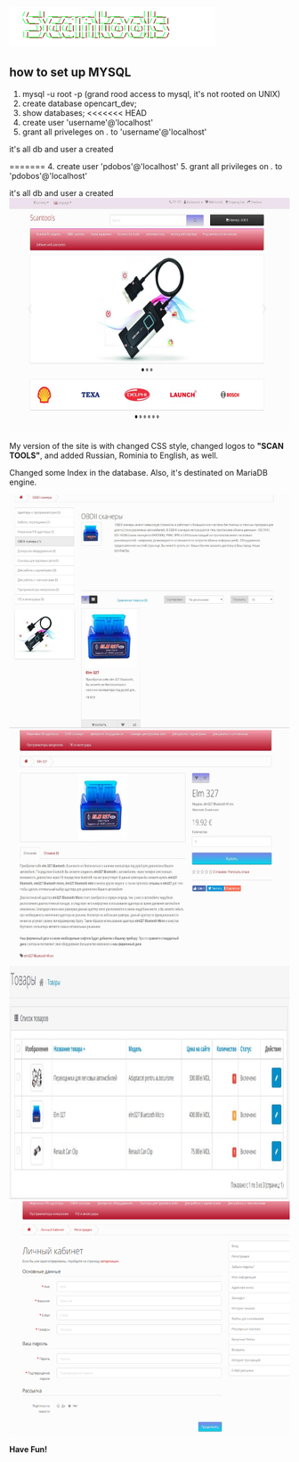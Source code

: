 <img src="/image/catalog/opencart-logo.png">


how to set up MYSQL
--------------------
1. mysql -u root -p (grand rood access to mysql, it's not rooted on UNIX)
2. create database opencart_dev;
3. show databases;
<<<<<<< HEAD
4. create user 'username'@'localhost'
5. grant all priveleges on *.* to 'username'@'localhost'

it's all db and user a created


=======
4. create user 'pdobos'@'localhost'
5. grant all privileges on *.* to 'pdobos'@'localhost'

it's all db and user a created
<img src="img1.jpg" height="420" width="620">
<br>

My version of the site is with changed CSS style, changed logos to <b>"SCAN TOOLS"</b>, and added Russian, Rominia to English, as well.

Changed some Index in the database.
Also, it's destinated on MariaDB engine.

<img src="img2.jpg" height="420" width="620">
<img src="img3.jpg" height="420" width="620">
<img src="img4.jpg" height="420" width="620">
<img src="img5.png" height="420" width="620">

<b>Have Fun!</b>

